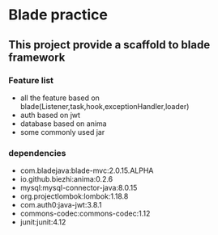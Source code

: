 # Blade practice
## This project provide a scaffold to blade framework
### Feature list
- all the feature based on blade(Listener,task,hook,exceptionHandler,loader)
- auth based on jwt
- database based on anima
- some commonly used jar
### dependencies
- com.bladejava:blade-mvc:2.0.15.ALPHA
- io.github.biezhi:anima:0.2.6
- mysql:mysql-connector-java:8.0.15
- org.projectlombok:lombok:1.18.8
- com.auth0:java-jwt:3.8.1
- commons-codec:commons-codec:1.12
- junit:junit:4.12
